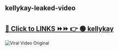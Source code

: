 
 ## kellykay-leaked-video 

# <h2><a href="https://clipsfans.com/kellykay&ref=git">🔗 Click to LINKS ⏩⏩ 👉 🟢 kellykay </a></h2>

<a href="https://clipsfans.com/kellykay&ref=git" rel="nofollow" data-target="animated-image.originalLink"><img src="https://i.ibb.co.com/xMMVF88/686577567.gif" alt="Viral Video Original" style="max-width: 100%; display: inline-block;" data-target="animated-image.originalImage"></a>
